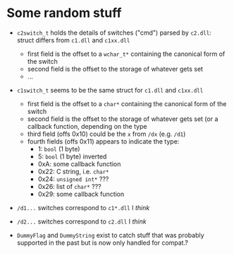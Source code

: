 # Some random stuff

* `c2switch_t` holds the details of switches ("cmd") parsed by `c2.dll`: struct differs from `c1.dll` and `c1xx.dll`
  * first field is the offset to a `wchar_t*` containing the canonical form of the switch
  * second field is the offset to the storage of whatever gets set
  * ...
* `c1switch_t` seems to be the same struct for `c1.dll` and `c1xx.dll`
  * first field is the offset to a `char*` containing the canonical form of the switch
  * second field is the offset to the storage of whatever gets set (or a callback function, depending on the type
  * third field (offs 0x10) could be the `x` from `/dx` (e.g. `/d1`)
  * fourth fields (offs 0x11) appears to indicate the type:
    * 1: `bool` (1 byte)
    * 5: `bool` (1 byte) inverted
    * 0xA: some callback function
    * 0x22: C string, i.e. `char*`
    * 0x24: `unsigned int*` ???
    * 0x26: list of `char*` ???
    * 0x29: some callback function

* `/d1...` switches correspond to `c1*.dll` I _think_
* `/d2...` switches correspond to `c2.dll` I _think_
* `DummyFlag` and `DummyString` exist to catch stuff that was probably supported in the past but is now only handled for compat.?
